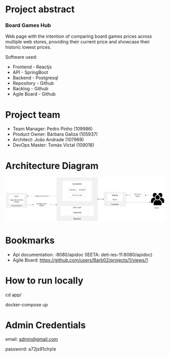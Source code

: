 # Project abstract
### Board Games Hub
Web page with the intention of comparing board games prices across multiple web stores, providing their current price and showcase their historic lowest prices.

Software used:
* Frontend - Reactjs
* API - SpringBoot
* Backend - Postgresql
* Repository - Github 
* Backlog - Github
* Agile Board - Github

# Project team
* Team Manager: Pedro Pinho (109986)
* Product Owner: Bárbara Galiza (105937)
* Architect: João Andrade (107969)
* DevOps Master: Tomás Victal (109018)

# Architecture Diagram
![Architecture diagram](architecture.png "Architecture diagram")

# Bookmarks
* Api documentation: <host>:8080/apidoc (IEETA: deti-ies-11:8080/apidoc)
* Agile Board: https://github.com/users/Barb02/projects/1/views/1

# How to run locally
cd app/

docker-compose up

# Admin Credentials
email: admin@gmail.com

password: a72js91clrp!e
